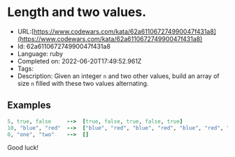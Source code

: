 # Length and two values.

 - URL:[https://www.codewars.com/kata/62a611067274990047f431a8](https://www.codewars.com/kata/62a611067274990047f431a8)
 - Id: 62a611067274990047f431a8
 - Language: ruby
 - Completed on: 2022-06-20T17:49:52.961Z
 - Tags: 
 - Description:
Given an integer `n` and two other values, build an array of size `n` filled with these two values alternating.


## Examples
```ruby
5, true, false     -->  [true, false, true, false, true]
10, "blue", "red"  -->  ["blue", "red", "blue", "red", "blue", "red", "blue", "red", "blue", "red"]
0, "one", "two"    -->  []
```

Good luck!
